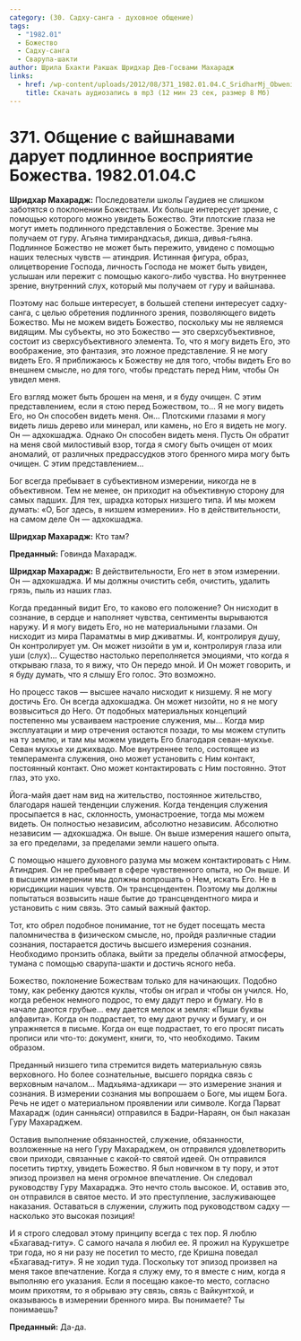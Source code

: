 ```yaml
---
category: (30. Садху-санга - духовное общение)
tags:
  - "1982.01"
  - Божество
  - Садху-санга
  - Сварупа-шакти
author: Шрила Бхакти Ракшак Шридхар Дев-Госвами Махарадж
links:
  - href: /wp-content/uploads/2012/08/371_1982.01.04.C_SridharMj_Obwenie_s_vayshnavami_daruet_podlinnoe_vospriyatie_Bojestva.mp3
    title: Скачать аудиозапись в mp3 (12 мин 23 сек, размер 8 Мб)
---
```


# 371. Общение с вайшнавами дарует подлинное восприятие Божества. 1982.01.04.С

**Шридхар Махарадж:** Последователи школы Гаудиев не слишком заботятся о поклонении Божествам. Их больше интересует зрение, с помощью которого можно увидеть Божество. Эти плотские глаза не могут иметь подлинного представления о Божестве. Зрение мы получаем от гуру. Агьяна тимирандхасья, дикша, дивья-гьяна. Подлинное Божество не может быть пережито, увидено с помощью наших телесных чувств — атиндрия. Истинная фигура, образ, олицетворение Господа, личность Господа не может быть увиден, услышан или пережит с помощью какого-либо чувства. Но внутреннее зрение, внутренний слух, который мы получаем от гуру и вайшнава.

Поэтому нас больше интересует, в большей степени интересует садху-санга, с целью обретения подлинного зрения, позволяющего видеть Божество. Мы не можем видеть Божество, поскольку мы не являемся видящим. Мы субъекты, но это Божество — это сверхсубъективное, состоит из сверхсубъективного элемента. То, что я могу видеть Его, это воображение, это фантазия, это ложное представление. Я не могу видеть Его. Я приближаюсь к Божеству не для того, чтобы видеть Его во внешнем смысле, но для того, чтобы предстать перед Ним, чтобы Он увидел меня.

Его взгляд может быть брошен на меня, и я буду очищен. С этим представлением, если я стою перед Божеством, то… Я не могу видеть Его, но Он способен видеть меня. Он… Плотскими глазами я могу видеть лишь дерево или минерал, или камень, но Его я видеть не могу. Он — адхокшаджа. Однако Он способен видеть меня. Пусть Он обратит на меня свой милостивый взор, тогда я смогу быть очищен от моих аномалий, от различных предрассудков этого бренного мира могу быть очищен. С этим представлением…

Бог всегда пребывает в субъективном измерении, никогда не в объективном. Тем не менее, он приходит на объективную сторону для самых падших. Для тех, шрадха которых низшего типа. И мы можем думать: «О, Бог здесь, в низшем измерении». Но в действительности, на самом деле Он — адхокшаджа.

**Шридхар Махарадж:** Кто там?

**Преданный:** Говинда Махарадж.

**Шридхар Махарадж:** В действительности, Его нет в этом измерении. Он — адхокшаджа. И мы должны очистить себя, очистить, удалить грязь, пыль из наших глаз.

Когда преданный видит Его, то каково его положение? Он нисходит в сознание, в сердце и наполняет чувства, сентименты вырываются наружу. И я могу видеть Его, но не материальными глазами. Он нисходит из мира Параматмы в мир дживатмы. И, контролируя душу, Он контролирует ум. Он может низойти в ум и, контролируя глаза или уши (слух)… Существо настолько переполняется эмоциями, что когда я открываю глаза, то я вижу, что Он передо мной. И Он может говорить, и я буду думать, что я слышу Его голос. Это возможно.

Но процесс таков — высшее начало нисходит к низшему. Я не могу достичь Его. Он всегда адхокшаджа. Он может низойти, но я не могу возвыситься до Него. От подобных материальных концепций постепенно мы усваиваем настроение служения, мы… Когда мир эксплуатации и мир отречения остаются позади, то мы можем ступить на ту землю, и там мы можем увидеть Его благодаря севан-мукхье. Севан мукхье хи джихвадо. Мое внутреннее тело, состоящее из темперамента служения, оно может установить с Ним контакт, постоянный контакт. Оно может контактировать с Ним постоянно. Этот глаз, это ухо.

Йога-майя дает нам вид на жительство, постоянное жительство, благодаря нашей тенденции служения. Когда тенденция служения просыпается в нас, склонность, умонастроение, тогда мы можем видеть. Он полностью независим, абсолютно независим. Абсолютно независим — адхокшаджа. Он выше. Он выше измерения нашего опыта, за его пределами, за пределами земли нашего опыта.

С помощью нашего духовного разума мы можем контактировать с Ним. Атиндрия. Он не пребывает в сфере чувственного опыта, но Он выше. И в высшем измерении мы должны вопрошать о Нем, искать Его. Не в юрисдикции наших чувств. Он трансцендентен. Поэтому мы должны попытаться возвысить наше бытие до трансцендентного мира и установить с ним связь. Это самый важный фактор.

Тот, кто обрел подобное понимание, тот не будет посещать места паломничества в физическом смысле, но, пройдя различные стадии сознания, постарается достичь высшего измерения сознания. Необходимо пронзить облака, выйти за пределы облачной атмосферы, тумана с помощью сварупа-шакти и достичь ясного неба.

Божество, поклонение Божествам только для начинающих. Подобно тому, как ребенку даются куклы, чтобы он играл и чтобы он учился. Но, когда ребенок немного подрос, то ему дадут перо и бумагу. Но в начале даются грубые… ему дается мелок и земля: «Пиши буквы алфавита». Когда он подрастает, то ему дают ручку и бумагу, и он упражняется в письме. Когда он еще подрастает, то его просят писать прописи или что-то: документ, книги, то, что необходимо. Таким образом.

Преданный низшего типа стремится видеть материальную связь верховного. Но более сознательные, высшего порядка связь с верховным началом… Мадхьяма-адхикари — это измерение знания и сознания. В измерении сознания мы вопрошаем о Боге, мы ищем Бога. Речь не идет о материальном проявлении или символе. Когда Парват Махарадж (один санньяси) отправился в Бадри-Нараян, он был наказан Гуру Махараджем.

Оставив выполнение обязанностей, служение, обязанности, возложенные на него Гуру Махараджем, он отправился удовлетворить свои приходи, связанные с какой-то святой идеей. Он отправился посетить тиртху, увидеть Божество. Я был новичком в ту пору, и этот эпизод произвел на меня огромное впечатление. Он следовал руководству Гуру Махараджа. Это нечто столь высокое. И, оставив это, он отправился в святое место. И это преступление, заслуживающее наказания. Оставаться в служении, служить под руководством садху — насколько это высокая позиция!

И я строго следовал этому принципу всегда с тех пор. Я люблю «Бхагавад-гиту». С самого начала я любил ее. Я прожил на Курукшетре три года, но я ни разу не посетил то место, где Кришна поведал «Бхагавад-гиту». Я не ходил туда. Поскольку тот эпизод произвел на меня такое впечатление. Когда я служу ему, то я вместе с ним, когда я выполняю его указания. Если я посещаю какое-то место, согласно моим прихотям, то я обрываю эту связь, связь с Вайкунтхой, и оказываюсь в измерении бренного мира. Вы понимаете? Ты понимаешь?

**Преданный:** Да-да.

